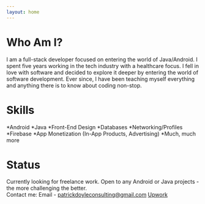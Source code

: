 ```yaml
---
layout: home
---
```

# Who Am I?

I am a full-stack developer focused on entering the world of Java/Android. I spent five years working in the tech industry with a healthcare focus. I fell in love with software and decided to explore it deeper by entering the world of software development.  Ever since, I have been teaching myself everything and anything there is to know about coding non-stop.

# Skills

*Android
*Java
*Front-End Design
*Databases
*Networking/Profiles
*Firebase
*App Monetization (In-App Products, Advertising)
*Much, much more

# Status
Currently looking for freelance work.  Open to any Android or Java projects - the more challenging the better.  
Contact me:
Email - patrickdoyleconsulting@gmail.com
[Upwork](https://www.upwork.com/o/profiles/users/_~0199ef76ec61573fae/)

